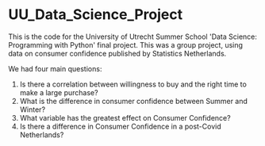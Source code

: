 # UU_Data_Science_Project
This is the code for the University of Utrecht Summer School 'Data Science: Programming with Python' final project. 
This was a group project, using data on consumer confidence published by Statistics Netherlands. 

We had four main questions: 

1. Is there a correlation between willingness to buy and the right time to make a large purchase?
2. What is the difference in consumer confidence between Summer and Winter?
3. What variable has the greatest effect on Consumer Confidence?
4. Is there a difference in Consumer Confidence in a post-Covid Netherlands?
